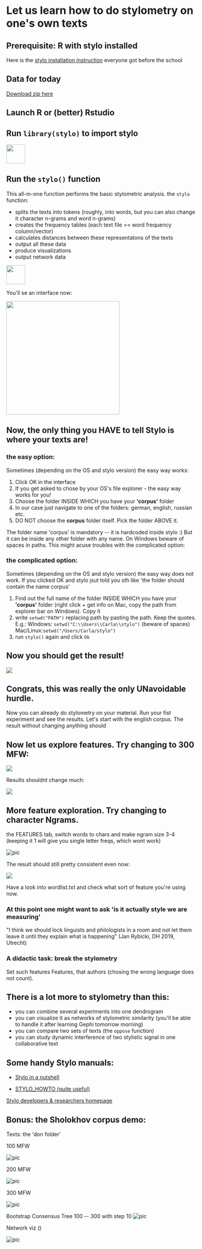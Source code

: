# Let us learn how to do stylometry on one's own texts

## Prerequisite: R with stylo installed

Here is the [stylo installation instruction](https://dh-network.github.io/huji-fub-school/stylometry) everyone got before the school

## Data for today
[Download zip here](https://github.com/dh-network/huji-fub-school/raw/main/stylo_workshop/stylo_workshop_data.zip) 

## Launch R or (better) Rstudio

## Run `library(stylo)` to import stylo

<img src="../pics/stylopic2.png" height=50>

## Run the `stylo()` function

This all-in-one function performs the basic stylometric analysis. the `stylo` function:
* splits the texts into tokens (roughly, into words, but you can also change it character n-grams and word n-grams)
* creates the frequency tables (each text file == word frequency column/vector)
* calculates distances between these representatons of the texts
* output all these data 
* produce visualizations 
* output network data 

<img src="../pics/stylorunbare.png" height=50>

You'll se an interface now:

<img src="../pics/interface.png" height=300>

## Now, the only thing you HAVE to tell Stylo is where your texts are! 

### the easy option:  
Sometimes (depending on the OS and stylo version) the easy way works: 
1. Click OK in the interface
2. If you get asked to chose by your OS's file explorer - the easy way works for you!
3. Choose the folder INSIDE WHICH you have your **'corpus'** folder
4. In our case just navigate to one of the folders: german, english, russian etc.
5. DO NOT choose the **corpus** folder itself. Pick the folder ABOVE it.  

The folder name 'corpus' is mandatory -- it is hardcoded inside stylo :) But it can be inside any other folder with any name. On Windows beware of spaces in paths. This might acuse troubles with the complicated option:

### the complicated option: 
Sometimes (depending on the OS and stylo version) the easy way does not work. If you clicked OK and stylo jsut told you sth like 'the folder should contain the name corpus'

1. Find out the full name of the folder INSIDE WHICH you have your **'corpus'** folder (right click + get info on Mac, copy the path from explorer bar on Windows). Copy it
2. write `setwd("PATH")` replacing path by pasting the path. Keep the quotes. E.g.:
Windows: `setwd("C:\\Users\\Carla\\stylo")` (beware of spaces)
Mac/Linux:`setwd("/Users/Carla/stylo")`
3. run `stylo()` again and click `Ok`


## Now you should get the result!

<img src="pics/english_100.png">

## Congrats, this was really the only UNavoidable hurdle. 

Now you can already do stylometry on your material. Run your fist experiment and see the results. Let's start with the english corpus. The result without changing anything should 

## Now let us explore features. Try changing to 300 MFW:

<img src="pics/tweakmfw.png">

Results shouldnt change much: 

<img src="pics/english_300.png">

## More feature exploration. Try changing to character Ngrams. 

the FEATURES tab, switch words to chars and make ngram size 3-4 (keeping it 1 will give you single letter freqs, which wont work)

![pic](pics/words2charsbetter.png)

The result should still pretty consistent even now:

<img src="pics/english_300char4grams.png">

Have a look into wordlist.txt and check what sort of feature you're using now. 


### At this point one might want to ask 'is it actually style we are measuring'

"I think we should lock linguists and philologists in a room and not let them leave it until they explain what is happening" (Jan Rybicki, DH 2019, Utrecht)


### A didactic task: break the stylometry

Set such features Features, that authors (chosing the wrong language does not count).

## There is a lot more to stylometry than this:

* you can combine several experiments into one dendrogram
* you can visualize it as networks of stylometric similarity (you'll be able to handle it after learning Gephi tomorrow morning)
* you can compare two sets of texts (the `oppose` function)
* you can study dynamic interference of two stylistic signal in one collaborative text


## Some  handy Stylo manuals:

* [Stylo in a nutshell](https://computationalstylistics.github.io/stylo_nutshell/)

* [STYLO_HOWTO (quite useful)](https://github.com/computationalstylistics/stylo_howto/blob/master/stylo_howto.pdf)

[Stylo developers & researchers homepage](https://computationalstylistics.github.io/)

## Bonus: the Sholokhov corpus demo:

Texts: the 'don folder'

100 MFW

![pic](pics/sholokhov_small_100.png)


200 MFW

![pic](pics/sholokhov_small_200.png)

 300 MFW

![pic](pics/sholokhov_small_300.png)

Bootstrap Consensus Tree 100 -- 300 with step 10
![pic](pics/sholokhov_small_bootstrap.png)

Network viz ()

![pic](pics/sholokhov_small_network.png)
